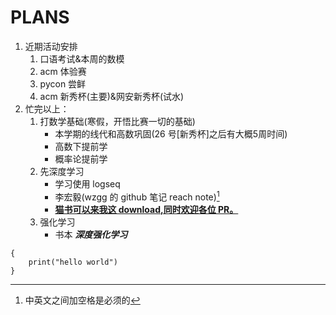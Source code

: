# PLANS<br>

1. 近期活动安排    
    1. 口语考试&本周的数模
    2. acm 体验赛
    3. pycon 尝鲜
    4. acm 新秀杯(主要)&网安新秀杯(试水)
2. 忙完以上：
    1. 打数学基础(寒假，开悟比赛一切的基础)
         - 本学期的线代和高数巩固(26 号[新秀杯]之后有大概5周时间)
         - 高数下提前学
         - 概率论提前学
    2. 先深度学习
         - 学习使用 logseq
         - 李宏毅(wzgg 的 github 笔记 reach note)[^1]
         - [**猫书可以来我这 download,同时欢迎各位 PR。**](https://github.com/JiwenJ/Awesome-RL)
    3. 强化学习
         - 书本 ***深度强化学习***

```python[^2]
{
    print("hello world")
}
```

[^1]: 中英文之间加空格是必须的
[^2]: 围栏式代码块
